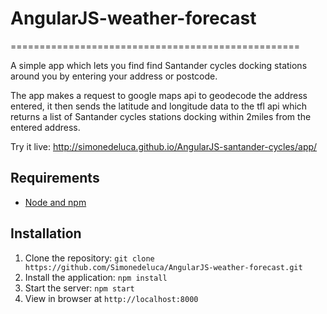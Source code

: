 # AngularJS-weather-forecast
==================================================

A simple app which lets you find find Santander cycles docking stations around you by entering your address or postcode.

The app makes a request to google maps api to geodecode the address entered, it then sends the latitude and longitude data to the tfl api which returns a list of Santander cycles stations docking within 2miles from the entered address.

Try it live: http://simonedeluca.github.io/AngularJS-santander-cycles/app/

## Requirements

- [Node and npm](http://nodejs.org)

## Installation

1. Clone the repository: `git clone https://github.com/Simonedeluca/AngularJS-weather-forecast.git`
2. Install the application: `npm install`
3. Start the server: `npm start`
4. View in browser at `http://localhost:8000`